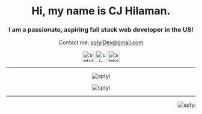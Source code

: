 <h1 align="center">Hi, my name is CJ Hilaman.</h1>
<h3 align="center">I am a passionate, aspiring full stack web developer in the US!</h3>

<p align="center"> Contact me: <a href="mailto:sptyiDev@gmail.com" target="blank"> sptyiDev@gmail.com </a> </p>

<p align="center">
<a href="https://codepen.io/sptyi" target="blank"><img align="center" src="https://cdn.jsdelivr.net/npm/simple-icons@3.0.1/icons/codepen.svg" alt="sptyi" height="30" width="30" /></a>
<a href="https://linkedin.com/in/cj-hilaman" target="blank"><img align="center" src="https://cdn.jsdelivr.net/npm/simple-icons@3.0.1/icons/linkedin.svg" alt="cj-hilaman" height="30" width="30" /></a>
<a href="https://stackoverflow.com/users/sptyi" target="blank"><img align="center" src="https://cdn.jsdelivr.net/npm/simple-icons@3.0.1/icons/stackoverflow.svg" alt="sptyi" height="30" width="30" /></a>
</p>

---

<p align="center"><img src="https://github-readme-stats.vercel.app/api?username=sptyi&show_icons=true" alt="sptyi" /></p>

<p align="center"><img align="center" src="https://github-readme-stats.vercel.app/api/top-langs/?username=sptyi&layout=compact&hide=html" alt="sptyi" /></p>

---

<p align="right"> <img src="https://komarev.com/ghpvc/?username=sptyi" alt="sptyi" /> </p>
